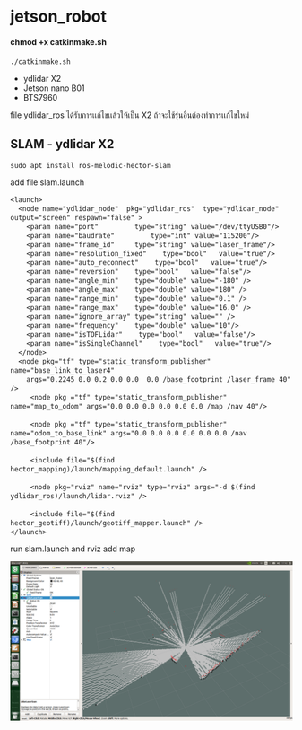 # jetson_robot

#### chmod +x catkinmake.sh
```
./catkinmake.sh
```
- ydlidar X2
- Jetson nano B01
- BTS7960

file ydlidar_ros ได้รับการเเก้ไขเเล้วให้เป็น X2 ถ้าจะใช้รุ่นอื่นต้องทำการเเก้ไขใหม่
## SLAM - ydlidar X2
```
sudo apt install ros-melodic-hector-slam
```
add file slam.launch
```
<launch>
  <node name="ydlidar_node"  pkg="ydlidar_ros"  type="ydlidar_node" output="screen" respawn="false" >
    <param name="port"         type="string" value="/dev/ttyUSB0"/>  
    <param name="baudrate"         type="int" value="115200"/>  
    <param name="frame_id"     type="string" value="laser_frame"/>
    <param name="resolution_fixed"    type="bool"   value="true"/>
    <param name="auto_reconnect"    type="bool"   value="true"/>
    <param name="reversion"    type="bool"   value="false"/>
    <param name="angle_min"    type="double" value="-180" />
    <param name="angle_max"    type="double" value="180" />
    <param name="range_min"    type="double" value="0.1" />
    <param name="range_max"    type="double" value="16.0" />
    <param name="ignore_array" type="string" value="" />
    <param name="frequency"    type="double" value="10"/>
    <param name="isTOFLidar"    type="bool"   value="false"/>
    <param name="isSingleChannel"    type="bool"   value="true"/>
  </node>
  <node pkg="tf" type="static_transform_publisher" name="base_link_to_laser4"
    args="0.2245 0.0 0.2 0.0 0.0  0.0 /base_footprint /laser_frame 40" />
     <node pkg ="tf" type="static_transform_publisher" name="map_to_odom" args="0.0 0.0 0.0 0.0 0.0 0.0 /map /nav 40"/>

     <node pkg ="tf" type="static_transform_publisher" name="odom_to_base_link" args="0.0 0.0 0.0 0.0 0.0 0.0 /nav /base_footprint 40"/>

     <include file="$(find hector_mapping)/launch/mapping_default.launch" />

     <node pkg="rviz" name="rviz" type="rviz" args="-d $(find ydlidar_ros)/launch/lidar.rviz" />

     <include file="$(find hector_geotiff)/launch/geotiff_mapper.launch" />
</launch>
```
run slam.launch and rviz add map

<p align="center">
<img src="img/slam.png">
</p>
